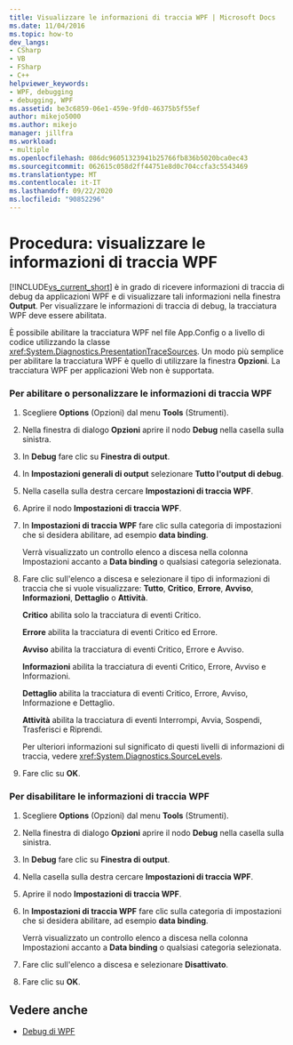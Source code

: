```yaml
---
title: Visualizzare le informazioni di traccia WPF | Microsoft Docs
ms.date: 11/04/2016
ms.topic: how-to
dev_langs:
- CSharp
- VB
- FSharp
- C++
helpviewer_keywords:
- WPF, debugging
- debugging, WPF
ms.assetid: be3c6859-06e1-459e-9fd0-46375b5f55ef
author: mikejo5000
ms.author: mikejo
manager: jillfra
ms.workload:
- multiple
ms.openlocfilehash: 086dc96051323941b25766fb836b5020bca0ec43
ms.sourcegitcommit: 062615c058d2ff44751e8d0c704ccfa3c5543469
ms.translationtype: MT
ms.contentlocale: it-IT
ms.lasthandoff: 09/22/2020
ms.locfileid: "90852296"
---
```

# <a name="how-to-display-wpf-trace-information"></a>Procedura: visualizzare le informazioni di traccia WPF
[!INCLUDE[vs_current_short](../code-quality/includes/vs_current_short_md.md)] è in grado di ricevere informazioni di traccia di debug da applicazioni WPF e di visualizzare tali informazioni nella finestra **Output**. Per visualizzare le informazioni di traccia di debug, la tracciatura WPF deve essere abilitata.

 È possibile abilitare la tracciatura WPF nel file App.Config o a livello di codice utilizzando la classe <xref:System.Diagnostics.PresentationTraceSources>. Un modo più semplice per abilitare la tracciatura WPF è quello di utilizzare la finestra **Opzioni**. La tracciatura WPF per applicazioni Web non è supportata.

### <a name="to-enable-or-customize-wpf-trace-information"></a>Per abilitare o personalizzare le informazioni di traccia WPF

1. Scegliere **Options** (Opzioni) dal menu **Tools** (Strumenti).

2. Nella finestra di dialogo **Opzioni** aprire il nodo **Debug** nella casella sulla sinistra.

3. In **Debug** fare clic su **Finestra di output**.

4. In **Impostazioni generali di output** selezionare **Tutto l'output di debug**.

5. Nella casella sulla destra cercare **Impostazioni di traccia WPF**.

6. Aprire il nodo **Impostazioni di traccia WPF**.

7. In **Impostazioni di traccia WPF** fare clic sulla categoria di impostazioni che si desidera abilitare, ad esempio **data binding**.

     Verrà visualizzato un controllo elenco a discesa nella colonna Impostazioni accanto a **Data binding** o qualsiasi categoria selezionata.

8. Fare clic sull'elenco a discesa e selezionare il tipo di informazioni di traccia che si vuole visualizzare: **Tutto**, **Critico**, **Errore**, **Avviso**, **Informazioni**, **Dettaglio** o **Attività**.

     **Critico** abilita solo la tracciatura di eventi Critico.

     **Errore** abilita la tracciatura di eventi Critico ed Errore.

     **Avviso** abilita la tracciatura di eventi Critico, Errore e Avviso.

     **Informazioni** abilita la tracciatura di eventi Critico, Errore, Avviso e Informazioni.

     **Dettaglio** abilita la tracciatura di eventi Critico, Errore, Avviso, Informazione e Dettaglio.

     **Attività** abilita la tracciatura di eventi Interrompi, Avvia, Sospendi, Trasferisci e Riprendi.

     Per ulteriori informazioni sul significato di questi livelli di informazioni di traccia, vedere <xref:System.Diagnostics.SourceLevels>.

9. Fare clic su **OK**.

### <a name="to-disable-wpf-trace-information"></a>Per disabilitare le informazioni di traccia WPF

1. Scegliere **Options** (Opzioni) dal menu **Tools** (Strumenti).

2. Nella finestra di dialogo **Opzioni** aprire il nodo **Debug** nella casella sulla sinistra.

3. In **Debug** fare clic su **Finestra di output**.

4. Nella casella sulla destra cercare **Impostazioni di traccia WPF**.

5. Aprire il nodo **Impostazioni di traccia WPF**.

6. In **Impostazioni di traccia WPF** fare clic sulla categoria di impostazioni che si desidera abilitare, ad esempio **data binding**.

     Verrà visualizzato un controllo elenco a discesa nella colonna Impostazioni accanto a **Data binding** o qualsiasi categoria selezionata.

7. Fare clic sull'elenco a discesa e selezionare **Disattivato**.

8. Fare clic su **OK**.

## <a name="see-also"></a>Vedere anche
- [Debug di WPF](../debugger/debugging-wpf.md)